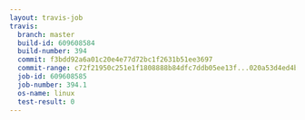 ```yaml
---
layout: travis-job
travis:
  branch: master
  build-id: 609608584
  build-number: 394
  commit: f3bdd92a6a01c20e4e77d72bc1f2631b51ee3697
  commit-range: c72f21950c251e1f1808888b84dfc7ddb05ee13f...020a53d4ed4b6be7599cfdf08577a3b34ff0a693
  job-id: 609608585
  job-number: 394.1
  os-name: linux
  test-result: 0
---
```

